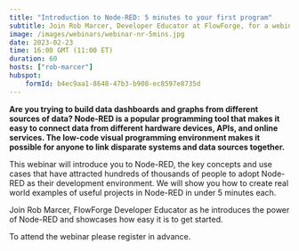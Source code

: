 ```yaml
---
title: "Introduction to Node-RED: 5 minutes to your first program"
subtitle: Join Rob Marcer, Developer Educator at FlowForge, for a webinar on getting started with Node-RED
image: /images/webinars/webinar-nr-5mins.jpg
date: 2023-02-23
time: 16:00 GMT (11:00 ET) 
duration: 60
hosts: ["rob-marcer"]
hubspot:
    formId: b4ec9aa1-8648-47b3-b908-ec8597e8735d
---
```


**Are you trying to build data dashboards and graphs from different sources of data? Node-RED is a popular programming tool that makes it easy to connect data from different hardware devices, APIs, and online services. The low-code visual programming environment makes it possible for anyone to link disparate systems and data sources together.**

<!--more-->

This webinar will introduce you to Node-RED, the key concepts and use cases that have attracted hundreds of thousands of people to adopt Node-RED as their development environment. We will show you how to create real world examples of useful projects in Node-RED in under 5 minutes each.

Join Rob Marcer, FlowForge Developer Educator as he introduces the power of Node-RED and showcases how easy it is to get started.

To attend the webinar please register in advance.
